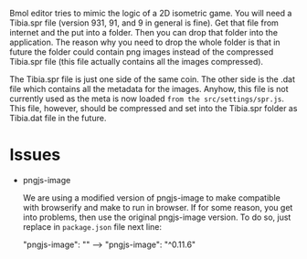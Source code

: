 
Bmol editor tries to mimic the logic of a 2D isometric game. You will need a Tibia.spr file (version 931, 91, and 9 in general is fine).
Get that file from internet and the put into a folder. Then you can drop that folder into the application. The reason why you need to drop the whole folder is that in future the folder could contain png images instead of the compressed Tibia.spr file (this file actually contains all the images compressed).

The Tibia.spr file is just one side of the same coin. The other side is the .dat file which contains all the metadata for the images. Anyhow, this file is not currently used as the meta is now loaded `from the src/settings/spr.js`. This file, however, should be compressed and set into the Tibia.spr folder as Tibia.dat file in the future.

# Issues

* pngjs-image

  We are using a modified version of pngjs-image to make compatible with browserify and make to run in browser. If for some reason, you get into problems, then use the original pngjs-image version. To do so, just replace in `package.json` file next line:

  "pngjs-image": "" --> "pngjs-image": "^0.11.6"
